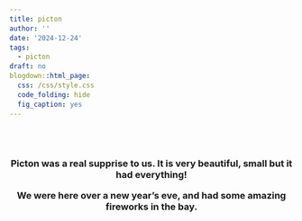 ```yaml
---
title: picton
author: ''
date: '2024-12-24'
tags:
  - picton
draft: no
blogdown::html_page:
  css: /css/style.css
  code_folding: hide
  fig_caption: yes
---
```


<link href="{{< blogdown/postref >}}index_files/htmltools-fill/fill.css" rel="stylesheet" />
<script src="{{< blogdown/postref >}}index_files/htmlwidgets/htmlwidgets.js"></script>
<script src="{{< blogdown/postref >}}index_files/jquery/jquery-3.6.0.min.js"></script>
<link href="{{< blogdown/postref >}}index_files/leaflet/leaflet.css" rel="stylesheet" />
<script src="{{< blogdown/postref >}}index_files/leaflet/leaflet.js"></script>
<link href="{{< blogdown/postref >}}index_files/leafletfix/leafletfix.css" rel="stylesheet" />
<script src="{{< blogdown/postref >}}index_files/proj4/proj4.min.js"></script>
<script src="{{< blogdown/postref >}}index_files/Proj4Leaflet/proj4leaflet.js"></script>
<link href="{{< blogdown/postref >}}index_files/rstudio_leaflet/rstudio_leaflet.css" rel="stylesheet" />
<script src="{{< blogdown/postref >}}index_files/leaflet-binding/leaflet.js"></script>

<link rel="stylesheet" href="styles.css" />
<br></br>

<style>
&#10;.pictonpics{
&#10;display: flex;
flex-direction: column;
justify-content: space-between;
&#10;}
&#10;
</style>

<div>

<h3>
<center>

Picton was a real supprise to us. It is very beautiful, small but it had everything!

We were here over a new year’s eve, and had some amazing fireworks in the bay.
</center>
</h3>

</div>

<style>
<p>
Use the map below to scroll through the area of Picton!
</p>

<div class="figure">

<div class="leaflet html-widget html-fill-item" id="htmlwidget-1" style="width:1344px;height:480px;"></div>
<script type="application/json" data-for="htmlwidget-1">{"x":{"options":{"crs":{"crsClass":"L.CRS.EPSG3857","code":null,"proj4def":null,"projectedBounds":null,"options":{}}},"calls":[{"method":"addTiles","args":["https://{s}.tile.openstreetmap.org/{z}/{x}/{y}.png",null,null,{"minZoom":0,"maxZoom":18,"tileSize":256,"subdomains":"abc","errorTileUrl":"","tms":false,"noWrap":false,"zoomOffset":0,"zoomReverse":false,"opacity":1,"zIndex":1,"detectRetina":false,"attribution":"&copy; <a href=\"https://openstreetmap.org/copyright/\">OpenStreetMap<\/a>,  <a href=\"https://opendatacommons.org/licenses/odbl/\">ODbL<\/a>"}]}],"setView":[[-41.288479,174.006452],18,[]]},"evals":[],"jsHooks":[]}</script>
<p class="caption">
<span id="fig:unnamed-chunk-1"></span>Figure 1: Picton map
</p>

</div>

<div class="pictonpics">

<img style="float: right; margin: 10px 10px 15px 15px;border-radius: 6px;border: 1.0px solid black;" src="images/nelson.jpg" class="img-responsive" alt="" width="1200" height="1050"/>

<img style="text-align: center; margin: 10px 10px 15px 15px;border-radius: 6px;border: 1.0px solid black;" src="images/20210101_131654(0).jpg" class="img-responsive" alt="" width="1200" height="1050"/>

</div>

<br></br>

<hr>
</hr>
